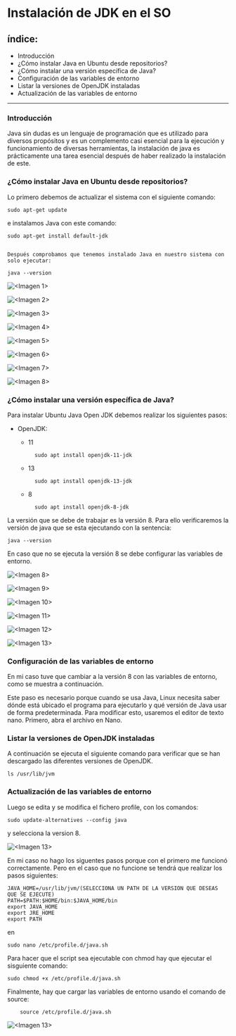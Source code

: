 # Instalación de JDK en el SO
## índice:
- Introducción
- ¿Cómo instalar Java en Ubuntu desde repositorios?
- ¿Cómo instalar una versión específica de Java?
- Configuración de las variables de entorno
- Listar la versiones de OpenJDK instaladas
- Actualización de las variables de entorno
---
### Introducción
Java sin dudas es un lenguaje de programación que es utilizado para diversos propósitos y es un complemento casi esencial para la ejecución y funcionamiento de diversas herramientas, la instalación de java es prácticamente una tarea esencial después de haber realizado la instalación de este.

### ¿Cómo instalar Java en Ubuntu desde repositorios?
Lo primero debemos de actualizar el sistema con el siguiente comando:

    sudo apt-get update
e instalamos Java con este comando:

    sudo apt-get install default-jdk


    Después comprobamos que tenemos instalado Java en nuestro sistema con solo ejecutar:

    java --version

![<Imagen 1>](<https://github.com/Yaamiilaa/entornos-desarrollo/blob/main/Tareas/Tarea6/img/Captura%201.png>)

![<Imagen 2>](<https://github.com/Yaamiilaa/entornos-desarrollo/blob/main/Tareas/Tarea6/img/captura%202.png>)

![<Imagen 3>](<https://github.com/Yaamiilaa/entornos-desarrollo/blob/main/Tareas/Tarea6/img/Captura%203.png>)

![<Imagen 4>](<https://github.com/Yaamiilaa/entornos-desarrollo/blob/main/Tareas/Tarea6/img/Captura%204.png>)

![<Imagen 5>](<https://github.com/Yaamiilaa/entornos-desarrollo/blob/main/Tareas/Tarea6/img/Captura%205.png>)

![<Imagen 6>](<https://github.com/Yaamiilaa/entornos-desarrollo/blob/main/Tareas/Tarea6/img/Captura%206.png>)

![<Imagen 7>](<https://github.com/Yaamiilaa/entornos-desarrollo/blob/main/Tareas/Tarea6/img/Captura%207.png>)

![<Imagen 8>](<https://github.com/Yaamiilaa/entornos-desarrollo/blob/main/Tareas/Tarea6/img/Captura%208.png>)

### ¿Cómo instalar una versión específica de Java?
Para instalar Ubuntu Java Open JDK debemos realizar los siguientes pasos:
- OpenJDK: 
    - 11

            sudo apt install openjdk-11-jdk
    - 13
    
            sudo apt install openjdk-13-jdk
    - 8
            
            sudo apt install openjdk-8-jdk
La versión que se debe de trabajar es la versión 8. Para ello verificaremos la versión de java que se esta ejecutando con la sentencia:

    java --version    
En caso que no se ejecuta la versión 8 se debe configurar las variables de entorno.

![<Imagen 8>](<https://github.com/Yaamiilaa/entornos-desarrollo/blob/main/Tareas/Tarea6/img/Captura%208.png>)

![<Imagen 9>](<https://github.com/Yaamiilaa/entornos-desarrollo/blob/main/Tareas/Tarea6/img/Captura%209.png>)

![<Imagen 10>](<https://github.com/Yaamiilaa/entornos-desarrollo/blob/main/Tareas/Tarea6/img/Captura%2010.png>)

![<Imagen 11>](<https://github.com/Yaamiilaa/entornos-desarrollo/blob/main/Tareas/Tarea6/img/Captura%2011.png>)

![<Imagen 12>](<https://github.com/Yaamiilaa/entornos-desarrollo/blob/main/Tareas/Tarea6/img/Captura%2012.png>)

![<Imagen 13>](<https://github.com/Yaamiilaa/entornos-desarrollo/blob/main/Tareas/Tarea6/img/Captura%2013.png>)

###  Configuración de las variables de entorno
En mi caso tuve que cambiar a la versión 8 con las variables de entorno, como se muestra a continuación. 

Este paso es necesario porque cuando se usa Java, Linux necesita saber dónde está ubicado el programa para ejecutarlo y qué versión de Java usar de forma predeterminada. Para modificar esto, usaremos el editor de texto nano. Primero, abra el archivo en Nano.
### Listar la versiones de OpenJDK instaladas
A continuación se ejecuta el siguiente comando para verificar que se han descargado las diferentes versiones de OpenJDK.
    
    ls /usr/lib/jvm
### Actualización de las variables de entorno
Luego se edita y se modifica el fichero profile, con los comandos:

    sudo update-alternatives --config java

y selecciona la version 8.

![<Imagen 13>](<https://github.com/Yaamiilaa/entornos-desarrollo/blob/main/Tareas/Tarea6/img/Captura%2013.png>)

En mi caso no hago los siguentes pasos porque con el primero me funcionó correctamente. Pero en el caso que no funcione se tendrá que realizar los pasos siguientes:

    JAVA_HOME=/usr/lib/jvm/(SELECCIONA UN PATH DE LA VERSION QUE DESEAS QUE SE EJECUTE)
    PATH=$PATH:$HOME/bin:$JAVA_HOME/bin
    export JAVA_HOME
    export JRE_HOME
    export PATH
en 
    
    sudo nano /etc/profile.d/java.sh

Para hacer que el script sea ejecutable con chmod hay que ejecutar el sisguiente comando:

    sudo chmod +x /etc/profile.d/java.sh
Finalmente, hay que cargar las variables de entorno usando el comando de source:
        
        source /etc/profile.d/java.sh
![<Imagen 13>](<https://github.com/Yaamiilaa/entornos-desarrollo/blob/main/Tareas/Tarea6/img/Captura%2014.png>)